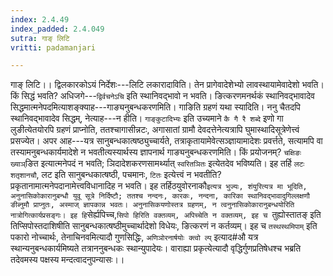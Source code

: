 ```yaml
---
index: 2.4.49
index_padded: 2.4.049
sutra: गाङ् लिटि
vritti: padamanjari

---
```

गाङ् लिटि।। द्विलकारकोऽयं निर्देशः---लिटि लकारादाविति। तेन प्रागेवादेशेभ्यो लावस्थायामेवादेशो भवति। किं सिद्धं भवति? अधिजगे---`द्विर्वचनेऽचि` इति स्थानिवद्भावो न भवति। ङित्करणमनर्थकं स्थानिवद्भावादेव सिद्धमात्मनेपदमित्याशङ्क्याह---गाङ्यनुबन्धकरणमिति। गाङिति ग्रहणं यथा स्यादिति। ननु चैतदपि स्थानिवद्भावादेव सिद्धम्, नेत्याह---न हीति। `गाङ्कुटादिभ्यः` इति उच्यमाने `कै गै रै शब्दे` इणो गा लुङीत्येतयोरपि ग्रहणं प्राप्नोति, ततश्चागासीन्नटः, अगासातां ग्रामौ देवदत्तेनेत्यत्रापि घुमास्थादिसूत्रेणेत्त्वं प्रसज्येत। 
अपर आह---यत्र सानुबन्धकात्षष्ठ्युच्चार्यते, तत्राकृतायामेवेत्सञ्ज्ञायामादेशः प्रवर्त्तते, सत्यामपि वा तस्यामनुबन्धकार्यमादेशे न भवतीत्यस्यार्थस्य ज्ञापनार्थ गाङ्यनुबन्धकरणमिति। किं प्रयोजनम्? `चक्षिङः ख्याञ्`ङित इत्यात्मनेपदं न भवति; ञिदादेशकरणसामर्थ्यात् `स्वरितञितः` इत्येतदेव भविष्यति। इह तर्हि `लटः शतृशानचौ`, लट इति सानुबन्धकात्षष्ठी, पचमानः, `टितः` इत्येत्त्वं न भवतीति?प्रकृतानामात्मनेपदानामेत्त्वविधानादिह न भवति। इह तर्हिठयुवोरनाकौ` इत्यत्र भुज्यः, शंयुरित्यत्र मा भूदिति, अनुनासिकोकारानुबन्धौ युवू सूत्रे निर्दिष्टौ; ततश्च नन्दनः, कारकः, नन्दना, कारिका स्थानिवद्भावादुगिल्लक्षणौ ङीब्नुमौ प्राप्नुतः, अस्माज् ज्ञापकान्न भवतः। अनुनासिकयणोस्तत्र ग्रहणम्, न त्वनुनासिकोकारानुबन्धयोरिति नात्रोगित्कार्यप्रसङ्गः। इह हि `सेर्ह्यपिच्च,`सिपो हिरिति वक्तव्यम्, अपिच्चेति न वक्तव्यम्, इह च `तुह्योस्तातङ् इति तिप्सिपोस्तदाशिषीति सानुबन्धकात्षष्ठीमुच्चार्थादेशो विधेयः, ङित्करणं न कर्तव्यम्। इह च `तस्थस्थमिपाम्` इति पकारो नोच्चार्थः, तेनाचिनवमित्यादौ गुणसिद्धिः, `अणिञोरनार्षयोः क्त्वो ल्प्` इत्याद#औ यत्र स्थान्यनुबन्धकार्यमिष्यते तत्राननुबन्धकः स्थान्युपादेयः। वाराह्या प्रकृत्येत्यादौ वृद्धिर्गुणप्रतिषेधश्च भब्रति तदेवमस्य पक्षस्य मन्दत्वादनुपन्यासः।।